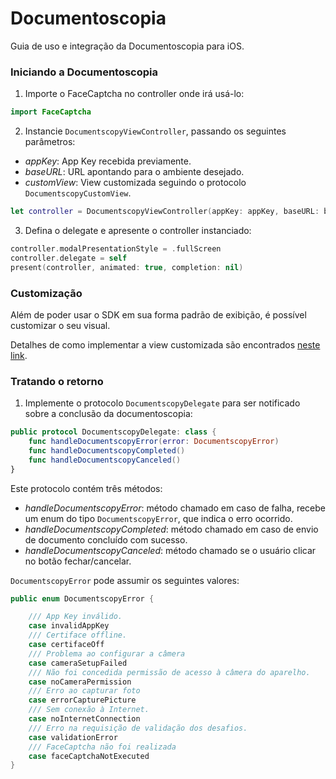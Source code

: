 # Documentoscopia

Guia de uso e integração da Documentoscopia para iOS.

### Iniciando a Documentoscopia

1. Importe o FaceCaptcha no controller onde irá usá-lo:
```swift
import FaceCaptcha
```

2. Instancie `DocumentscopyViewController`, passando os seguintes parâmetros:
- *appKey*: App Key recebida previamente.
- *baseURL*: URL apontando para o ambiente desejado.
- *customView*: View customizada seguindo o protocolo ```DocumentscopyCustomView```.
```swift
let controller = DocumentscopyViewController(appKey: appKey, baseURL: baseURL, customView: customView)
```

3. Defina o delegate e apresente o controller instanciado:
```swift
controller.modalPresentationStyle = .fullScreen
controller.delegate = self
present(controller, animated: true, completion: nil)
```

### Customização

Além de poder usar o SDK em sua forma padrão de exibição, é possível customizar o seu visual.

Detalhes de como implementar a view customizada são encontrados [neste link](Documentscopy-CustomView.md).

### Tratando o retorno

1. Implemente o protocolo `DocumentscopyDelegate` para ser notificado sobre a conclusão da documentoscopia:
```swift
public protocol DocumentscopyDelegate: class {
    func handleDocumentscopyError(error: DocumentscopyError)
    func handleDocumentscopyCompleted()
    func handleDocumentscopyCanceled()
}
```

Este protocolo contém três métodos:

- *handleDocumentscopyError*: método chamado em caso de falha, recebe um enum do tipo `DocumentscopyError`, que indica o erro ocorrido.
- *handleDocumentscopyCompleted*: método chamado em caso de envio de documento concluído com sucesso.
- *handleDocumentscopyCanceled*: método chamado se o usuário clicar no botão fechar/cancelar.

`DocumentscopyError` pode assumir os seguintes valores:
```swift
public enum DocumentscopyError {

    /// App Key inválido.
    case invalidAppKey
    /// Certiface offline.
    case certifaceOff
    /// Problema ao configurar a câmera
    case cameraSetupFailed
    /// Não foi concedida permissão de acesso à câmera do aparelho.
    case noCameraPermission
    /// Erro ao capturar foto
    case errorCapturePicture
    /// Sem conexão à Internet.
    case noInternetConnection
    /// Erro na requisição de validação dos desafios.
    case validationError
    /// FaceCaptcha não foi realizada
    case faceCaptchaNotExecuted
}
```
